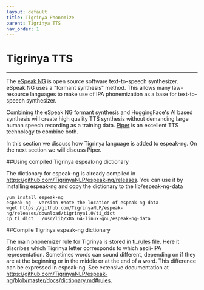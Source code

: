 ```yaml
---
layout: default
title: Tigrinya Phonemize
parent: Tigrinya TTS
nav_order: 1
---
```

# Tigrinya TTS
---

The [eSpeak NG](https://github.com/TigrinyaNLP/espeak-ng) is open source software text-to-speech synthesizer. 
eSpeak NG uses a "formant synthesis" method. This allows many law-resource languages to make use of IPA 
phonemization as a base for text-to-speech synthesizer. 

Combining the eSpeak NG formant synthesis and HuggingFace's AI based synthesis will create high quality TTS 
synthesis without demanding large human speech recording as a training data. [Piper](https://github.com/rhasspy/piper)
is an excellent TTS technology to combine both.

In this section we discuss how Tigrinya language is added to espeak-ng. On the next section we will discuss
Piper.

##Using compiled Tigrinya espeak-ng dictionary

The dictionary for espeak-ng is already compiled in https://github.com/TigrinyaNLP/espeak-ng/releases. 
You can use it by installing espeak-ng and copy the dictionary to the lib/espeak-ng-data
```
yum install espeak-ng
espeak-ng --version #note the location of espeak-ng-data 
wget https://github.com/TigrinyaNLP/espeak-ng/releases/download/tigrinya1.0/ti_dict
cp ti_dict   /usr/lib/x86_64-linux-gnu/espeak-ng-data
```
##Compile Tigrinya espeak-ng dictionary

The main phonemizer rule for Tigrinya is stored in [ti_rules](https://github.com/TigrinyaNLP/espeak-ng/blob/master/dictsource/ti_rules) file.
Here it discribes which Tigrinya letter corresponds to which ascii-IPA representation. Sometimes words can sound different, 
depending on if they are at the beginning or in the middle or at the end of a word. This difference can be expressed in espeak-ng.
See extensive documentation at https://github.com/TigrinyaNLP/espeak-ng/blob/master/docs/dictionary.md#rules.
